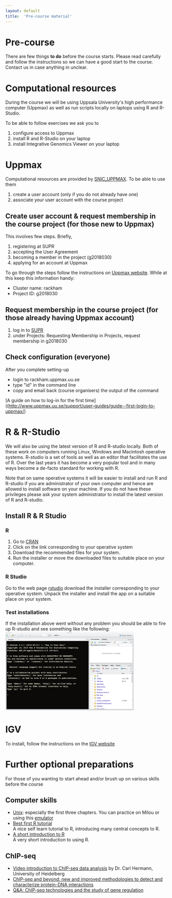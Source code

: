 ```yaml
---
layout: default
title:  'Pre-course material'
---
```


# Pre-course
There are few things **to do** before the course starts. Please read carefully and follow the instructions so we can have a good start to the course. Contact us in case anything in unclear.

# Computational resources

During the course we will be using Uppsala University's high performance computer (Uppmax) as well as run scripts locally on laptops using R and R-Studio.

To be able to follow exercises we ask you to
1. configure access to Uppmax
2. install R and R-Studio on your laptop
3. install Integrative Genomics Viewer on your laptop

# Uppmax
Computational resources are provided by [SNIC_UPPMAX](https://www.uppmax.uu.se). To be able to use them
1. create a user account (only if you do not already have one)
2. associate your user account with the course project

## Create user account & request membership in the course project (for those new to Uppmax)
This involves few steps. Briefly,
1. registering at SUPR
2. accepting the User Agreement
3. becoming a member in the project (g2018030)
4. applying for an account at Uppmax

To go through the steps follow the instructions on [Uppmax website](http://www.uppmax.uu.se/support/getting-started/applying-for-a-user-account/). While at this keep this information handy:
- Cluster name: rackham
- Project ID: g2018030

## Request membership in the course project (for those already having Uppmax account)
1. log in to [SUPR](https://supr.snic.se)
2. under Projects: Requesting Membership in Projects, request membership in g2018030

## Check configuration (everyone)
After you complete setting-up
- login to rackham.uppmax.uu.se
- type "id" in the command line
- copy and email back (course organisers) the output of the command

[A guide on how to log-in for the first time]((http://www.uppmax.uu.se/support/user-guides/guide--first-login-to-uppmax/)


# R & R-Studio

We will also be using the latest version of R and R-studio locally. Both
of these work on computers running Linux, Windows and Macintosh
operative systems. R-studio is a set of tools as well as an editor
that facilitates the use of R. Over the last years it has
become a very popular tool and in many ways become a de-facto standard
for working with R.

Note that on same operative systems it will be easier to install and
run R and R-studio if you are administrator of your own computer and
hence are allowed to install software on your machine. If you do not
have these privileges please ask your system administrator to install
the latest version of R and R-studio.

## Install R & R Studio

### R

1.  Go to [CRAN](https://cran.rstudio.com)
2.  Click on the link corresponding to your operative system
3.  Download the recommended files for your system.
4.  Run the installer or move the downloaded files to suitable place on
    your computer.

<!---    

### Details for Windows

Once you clicked on the "Download R for Windows" you will come to a
new web page where you will have a set of options. Click on the first
link named "base". This will take you to the web page entitled "R-3.5.1
for Windows" where you can download the "R-3.5.1-win.exe"
that will can be run to install R on your computer.

### Details for Macintosh

Once you clicked on the "Download R for Macintosh" you will come to a
new web page where you will have a set of options. Unless you have an
old version of your operative system you should select the first link
named "R-3.5.1.pkg" that will download R to your computer. If you are
not sure what version you are running click the apple on the top left
of your screen and select "About this mac" (Om den här datorn). In
case you are running something older than 10.9, you should instead
pick the "R-3.2.1-snowleopard.pkg" to install. Note that this will not
give you the latest version of R, but it will be sufficient for most
sections of the course.

You can then double-click the downloaded package that will prompt you
with some questions for installation details. Stick with the default
settings and you should be fine.

### Details for Linux

Once you clicked on the "Download R for Linux" you will come to a
new web page where you can select the linux version you use. On most
distributions this will be via a software install system like yum or
apt-get. If you run this make sure that you update your information to
the installer first, otherwise you might end up installing at outdated
version of R. For some systems you might need to install not only
r-base, but also r-devel or you will lack important features of your R
installation.

-->

### R Studio

Go to the
web page [rstudio](https://www.rstudio.com/products/rstudio/download/)
download the installer corresponding to your operative system. Unpack
the installer and install the app on a suitable place on your system.

### Test installations

If the installation above went without any problem you should be able
to fire up R-studio and see something like the following:
<img src="files/R-studio.png" style="width:400px;" />

# IGV
To install, follow the instructions on the [IGV website](http://software.broadinstitute.org/software/igv/)


# Further optional preparations
For those of you wanting to start ahead and/or brush up on various skills before the course

## Computer skills
- [Unix](http://www.ee.surrey.ac.uk/Teaching/Unix/): especially the first three chapters. You can practice on Milou or using this [emulator](http://uppnex.se/emu/)
- [Best first R tutorial](https://www.nceas.ucsb.edu/files/scicomp/Dloads/RProgramming/BestFirstRTutorial.pdf)  
  A nice self learn tutorial to R, introducing many central concepts to R.
- [A short introduction to R](https://cran.r-project.org/doc/contrib/Torfs+Brauer-Short-R-Intro.pdf)  
  A very short introduction to using R.

## ChIP-seq  
- [Video introduction to ChIP-seq data analysis](https://www.youtube.com/watch?v=zwuUveGgmS0) by Dr. Carl Hermann, University of Heidelberg
- [ChIP-seq and beyond: new and improved methodologies to detect and characterize protein-DNA interactions](https://www.ncbi.nlm.nih.gov/pmc/articles/PMC3591838/)
- [Q&A: ChIP-seq technologies and the study of gene regulation](https://bmcbiol.biomedcentral.com/articles/10.1186/1741-7007-8-56)

<!---
- [DiffBind tutorial](https://bioconductor.org/packages/release/bioc/vignettes/DiffBind/inst/doc/DiffBind.pdf): introduction to Bioconductor package for differential binding that will be used during the course
- [ChIPpeakAnno tutorial](http://bioconductor.org/packages/release/bioc/vignettes/ChIPpeakAnno/inst/doc/pipeline.html): introduction to Biocondcutor package for downstream ChIP-seq data analyses that will be used during the course


# Useful online resources

- [Bioinformatics StackExchange](https://bioinformatics.stackexchange.com)
  Online questions and answers resource in bioinformatics
- [http://www.biostars.org/](http://www.biostars.org/)  
  Online question and answer resource in bioinformatics
- [http://seqanswers.com/](http://seqanswers.com/)  
  Online forum focusing on analysis of NGS data
- [Stackoverflow](http://stackoverflow.com)  
  Online community for programmers.

  -->
